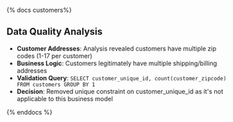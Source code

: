 {% docs customers%}

## Data Quality Analysis
- **Customer Addresses**: Analysis revealed customers have multiple zip codes (1-17 per customer)
- **Business Logic**: Customers legitimately have multiple shipping/billing addresses
- **Validation Query**: `SELECT customer_unique_id, count(customer_zipcode) FROM customers GROUP BY 1`
- **Decision**: Removed unique constraint on customer_unique_id as it's not applicable to this business model

{% enddocs %}